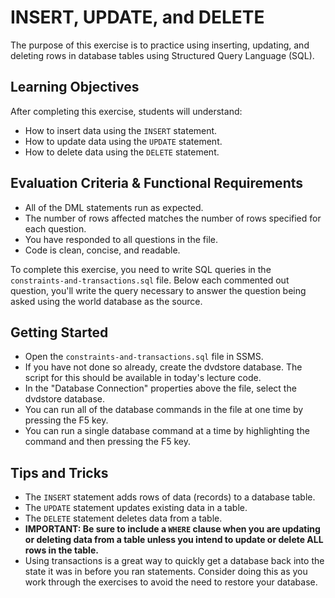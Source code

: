 # INSERT, UPDATE, and DELETE

The purpose of this exercise is to practice using inserting, updating, and deleting rows in database tables using Structured Query Language (SQL).

## Learning Objectives

After completing this exercise, students will understand:

* How to insert data using the `INSERT` statement.
* How to update data using the `UPDATE` statement.
* How to delete data using the `DELETE` statement.

## Evaluation Criteria & Functional Requirements

* All of the DML statements run as expected.
* The number of rows affected matches the number of rows specified for each question.
* You have responded to all questions in the file.
* Code is clean, concise, and readable.

To complete this exercise, you need to write SQL queries in the `constraints-and-transactions.sql` file. Below each commented out question, you'll write the query necessary to answer the question being asked using the world database as the source.

## Getting Started

* Open the `constraints-and-transactions.sql` file in SSMS.
* If you have not done so already, create the dvdstore database. The script for this should be available in today's lecture code.
* In the "Database Connection" properties above the file, select the dvdstore database.
* You can run all of the database commands in the file at one time by pressing the F5 key.
* You can run a single database command at a time by highlighting the command and then pressing the F5 key.

## Tips and Tricks

* The `INSERT` statement adds rows of data (records) to a database table.
* The `UPDATE` statement updates existing data in a table.
* The `DELETE` statement deletes data from a table.
* **IMPORTANT: Be sure to include a `WHERE` clause when you are updating or deleting data from a table unless you intend to update or delete ALL rows in the table.**
* Using transactions is a great way to quickly get a database back into the state it was in before you ran statements. Consider doing this as you work through the exercises to avoid the need to restore your database.
